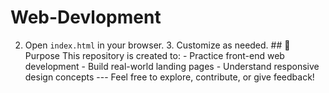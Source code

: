 # Web-Devlopment
2. Open `index.html` in your browser. 3. Customize as needed.  ## 🎯 Purpose  This repository is created to: - Practice front-end web development - Build real-world landing pages - Understand responsive design concepts  ---  Feel free to explore, contribute, or give feedback!
